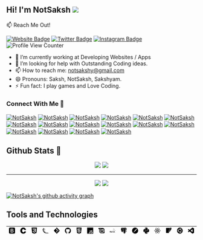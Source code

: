 <!-- ## Hi! I'm Igor Kowalczyk 🖐️ -->
## Hi! I'm NotSaksh <img src="https://raw.githubusercontent.com/igorkowalczyk/igorkowalczyk/master/src/images/wave.gif" width="27px">

:mailbox: Reach Me Out!

[![Website Badge](https://img.shields.io/badge/Website-3b5998?style=flat-square&logo=google-chrome&logoColor=white)](https://notsaksh.me/)
[![Twitter Badge](https://img.shields.io/badge/-Twitter-00acee?style=flat-square&logo=Twitter&logoColor=white)](https://twitter.com/notbeluga)
[![Instagram Badge](https://img.shields.io/badge/-Instagram-e4405f?style=flat-square&logo=Instagram&logoColor=white)](https://www.instagram.com/notsakshyam6969/)
![Profile View Counter](https://komarev.com/ghpvc/?username=NotSaksh)

<!-- TODO: Add last video link -->

- 🔭 I’m currently working at Developing Websites / Apps
- 🤔 I’m looking for help with Outstanding Coding ideas.
- 📫 How to reach me: notsakshy@gmail.com
- 😄 Pronouns: Saksh, NotSaksh, Sakshyam.
- ⚡ Fun fact: I play games and Love Coding.

<h3 align="left">Connect With Me 🤙</h3>
<p align="left">
<!-- <a href="https://twitter.com/khushboogoel01" target="blank"><img align="center" src="https://cdn.jsdelivr.net/npm/simple-icons@3.0.1/icons/twitter.svg" alt="khushboogoel01" height="30" width="40" /></a> -->
<a href="https://linkedin.com/in/notsaksh6969" target="blank"><img align="center" src="https://cdn.jsdelivr.net/npm/simple-icons@3.0.1/icons/linkedin.svg" alt="NotSaksh" height="30" width="40" /></a>
<a href="https://instagram.com/notsaksh6969" target="blank"><img align="center" src="https://cdn.jsdelivr.net/npm/simple-icons@3.0.1/icons/instagram.svg" alt="NotSaksh" height="30" width="40" /></a>
<a href="https://www.youtube.com/channel/UCCSxnxwMXQHTAIjVjaAg7CQ" target="blank"><img align="center" src="https://cdn.jsdelivr.net/npm/simple-icons@3.0.1/icons/youtube.svg" alt="NotSaksh" height="30" width="40" /></a>
<a href="https://discord.gg/ExKW6wHuY9" target="blank"><img align="center" src="https://cdn.jsdelivr.net/npm/simple-icons@3.0.1/icons/discord.svg" alt="NotSaksh" height="30" width="40" /></a>
<a href="https://www.facebook.com/sakshyam.baral.311" target="blank"><img align="center" src="https://cdn.jsdelivr.net/npm/simple-icons@3.0.1/icons/facebook.svg" alt="NotSaksh" height="30" width="40" /></a>
<a href="https://www.twitter.com/NotBeluga69" target="blank"><img align="center" src="https://cdn.jsdelivr.net/npm/simple-icons@3.0.1/icons/twitter.svg" alt="NotSaksh" height="30" width="40" /></a>
<a href="https://www.twitter.com/NotBeluga69" target="blank"><img align="center" src="https://cdn.jsdelivr.net/npm/simple-icons@3.0.1/icons/telegram.svg" alt="NotSaksh" height="30" width="40" /></a>
<a href="https://www.twitter.com/NotBeluga69" target="blank"><img align="center" src="https://cdn.jsdelivr.net/npm/simple-icons@3.0.1/icons/pinterest.svg" alt="NotSaksh" height="30" width="40" /></a>
<a href="https://www.twitter.com/NotBeluga69" target="blank"><img align="center" src="https://cdn.jsdelivr.net/npm/simple-icons@3.0.1/icons/snapchat.svg" alt="NotSaksh" height="30" width="40" /></a>
<a href="https://www.twitter.com/NotBeluga69" target="blank"><img align="center" src= "https://cdn.jsdelivr.net/npm/simple-icons@3.0.1/icons/skype.svg" alt="NotSaksh" height="30" width="40" /></a>
<a href="https://www.twitter.com/NotBeluga69" target="blank"><img align="center" src="https://cdn.jsdelivr.net/npm/simple-icons@3.0.1/icons/qzone.svg" alt="NotSaksh" height="30" width="40" /></a>
<a href="https://www.twitter.com/NotBeluga69" target="blank"><img align="center" src="https://cdn.jsdelivr.net/npm/simple-icons@3.0.1/icons/google.svg" alt="NotSaksh" height="30" width="40" /></a>
<a href="https://www.twitter.com/NotBeluga69" target="blank"><img align="center" src="https://cdn.jsdelivr.net/npm/simple-icons@3.0.1/icons/wechat.svg" alt="NotSaksh" height="30" width="40" /></a>
<a href="https://www.twitter.com/NotBeluga69" target="blank"><img align="center" src="https://cdn.jsdelivr.net/npm/simple-icons@3.0.1/icons/reddit.svg" alt="NotSaksh" height="30" width="40" /></a>
<a href="https://www.twitter.com/NotBeluga69" target="blank"><img align="center" src="https://cdn.jsdelivr.net/npm/simple-icons@3.0.1/icons/mix.svg" alt="NotSaksh" height="30" width="40" /></a>
<a href="https://www.twitter.com/NotBeluga69" target="blank"><img align="center" src="https://cdn.jsdelivr.net/npm/simple-icons@3.0.1/icons/whatsapp.svg" alt="NotSaksh" height="30" width="40" /></a>

</p>

## Github Stats  🗿

<p align = "center">
  <img width="48%" src = "https://github-readme-stats.vercel.app/api?username=NotSaksh&show_icons=true&theme=dark&line_height=40">
  <img width="48%" src = "https://github-readme-stats.vercel.app/api/top-langs/?username=NotSaksh&theme=dark">
</p>

<hr>
<p align="center">
	
  <img width="48%" src="https://github-readme-stats.vercel.app/api?username=NotSaksh&show_icons=true&theme=tokyonight" />
  <img width="48%" src="https://github-readme-streak-stats.herokuapp.com/?user=NotSaksh&theme=tokyonight" />
</p>
 

[![NotSaksh's github activity graph](https://activity-graph.herokuapp.com/graph?username=NotSaksh&theme=xcode&line=33cc33)](https://github.com/NotSaksh) 
<br>

## Tools and Technologies
| <img src="https://github.com/DeepaPrasanna/DeepaPrasanna/blob/master/images/bootstrap.svg" width=60> | <img src="https://github.com/DeepaPrasanna/DeepaPrasanna/blob/master/images/c.svg" width=60> | <img src="https://github.com/DeepaPrasanna/DeepaPrasanna/blob/master/images/css3.svg" width=60> | <img src="https://github.com/DeepaPrasanna/DeepaPrasanna/blob/master/images/flask.svg" width=60> | <img src="https://github.com/DeepaPrasanna/DeepaPrasanna/blob/master/images/git.svg" width=60> | <img src="https://github.com/DeepaPrasanna/DeepaPrasanna/blob/master/images/github.svg" width=60> | <img src="https://github.com/DeepaPrasanna/DeepaPrasanna/blob/master/images/html5.svg" width=60> | <img src="https://github.com/DeepaPrasanna/DeepaPrasanna/blob/master/images/javascript.svg" width=60> | <img src="https://github.com/DeepaPrasanna/DeepaPrasanna/blob/master/images/linuxmint.svg" width=60> | <img src="https://github.com/DeepaPrasanna/DeepaPrasanna/blob/master/images/mysql.svg" width=60> | <img src="https://github.com/DeepaPrasanna/DeepaPrasanna/blob/master/images/postgresql.svg" width=60> | <img src="https://github.com/DeepaPrasanna/DeepaPrasanna/blob/master/images/postman.svg" width=60> | <img src="https://github.com/DeepaPrasanna/DeepaPrasanna/blob/master/images/python.svg" width=60> | <img src="https://github.com/DeepaPrasanna/DeepaPrasanna/blob/master/images/react.svg" width=60> | <img src="https://github.com/DeepaPrasanna/DeepaPrasanna/blob/master/images/sqlite.svg" width=60> | <img src="https://github.com/DeepaPrasanna/DeepaPrasanna/blob/master/images/ubuntu.svg" width=60> | <img src="https://github.com/DeepaPrasanna/DeepaPrasanna/blob/master/images/visualstudiocode.svg" width=60> |
|:---:|:---:|:---:|:---:|:---:|:---:|:---:|:---:|:---:|:---:|:---:|:---:|:---:|:---:|:---:|:---:|:---:|
